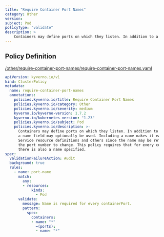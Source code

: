 ```yaml
---
title: "Require Container Port Names"
category: Other
version: 
subject: Pod
policyType: "validate"
description: >
    Containers may define ports on which they listen. In addition to a port number, a name field may optionally be used. Including a name makes it easier when defining Service resource definitions and others since the name may be referenced allowing the port number to change. This policy requires that for every containerPort defined there is also a name specified.      
---
```


## Policy Definition
<a href="https://github.com/kyverno/policies/raw/main//other/require-container-port-names/require-container-port-names.yaml" target="-blank">/other/require-container-port-names/require-container-port-names.yaml</a>

```yaml
apiVersion: kyverno.io/v1
kind: ClusterPolicy
metadata:
  name: require-container-port-names
  annotations:
    policies.kyverno.io/title: Require Container Port Names
    policies.kyverno.io/category: Other
    policies.kyverno.io/severity: medium
    kyverno.io/kyverno-version: 1.7.2
    kyverno.io/kubernetes-version: "1.23"
    policies.kyverno.io/subject: Pod
    policies.kyverno.io/description: >-
      Containers may define ports on which they listen. In addition to a port number,
      a name field may optionally be used. Including a name makes it easier when defining
      Service resource definitions and others since the name may be referenced allowing
      the port number to change. This policy requires that for every containerPort defined
      there is also a name specified.      
spec:
  validationFailureAction: Audit
  background: true
  rules:
    - name: port-name
      match:
        any:
        - resources:
            kinds:
              - Pod
      validate:
        message: Name is required for every containerPort.
        pattern:
          spec:
            containers:
            - name: "*"
              =(ports):
              - name: "*"

```
